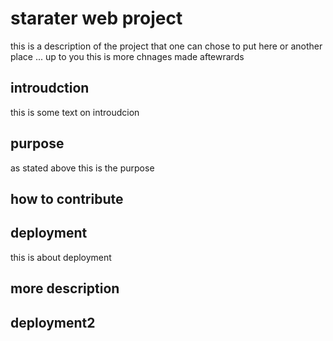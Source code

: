 # starater web project
this is a description of the project that one can chose to put here or another place ... up to you
this is more chnages made aftewrards

## introudction

this is some text on introudcion

## purpose

as stated above this is the purpose

## how to contribute


## deployment

this is about deployment

## more description
## deployment2